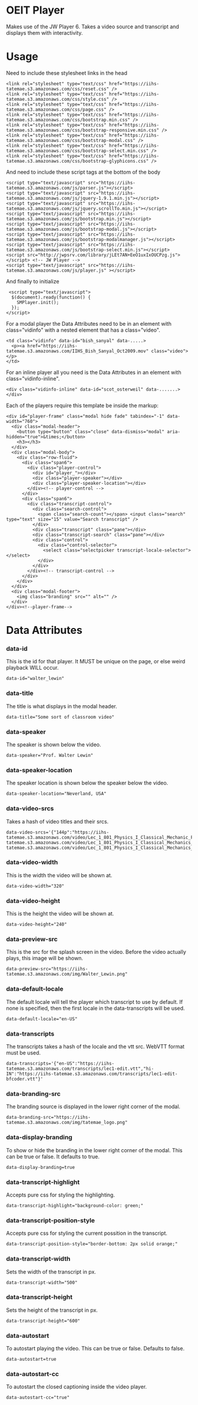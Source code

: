 OEIT Player
========

Makes use of the JW Player 6. Takes a video source and transcript and displays them with interactivity.


# Usage

Need to include these stylesheet links in the head

```
<link rel="stylesheet" type="text/css" href="https://iihs-tatemae.s3.amazonaws.com/css/reset.css" />
<link rel="stylesheet" type="text/css" href="https://iihs-tatemae.s3.amazonaws.com/css/style.css" />
<link rel="stylesheet" type="text/css" href="https://iihs-tatemae.s3.amazonaws.com/css/page.css" />
<link rel="stylesheet" type="text/css" href="https://iihs-tatemae.s3.amazonaws.com/css/bootstrap.min.css" />
<link rel="stylesheet" type="text/css" href="https://iihs-tatemae.s3.amazonaws.com/css/bootstrap-responsive.min.css" />
<link rel="stylesheet" type="text/css" href="https://iihs-tatemae.s3.amazonaws.com/css/bootstrap-modal.css" />
<link rel="stylesheet" type="text/css" href="https://iihs-tatemae.s3.amazonaws.com/css/bootstrap-select.min.css" />
<link rel="stylesheet" type="text/css" href="https://iihs-tatemae.s3.amazonaws.com/css/bootstrap-glyphicons.css" />
```

And need to include these script tags at the bottom of the body

```
<script type="text/javascript" src="https://iihs-tatemae.s3.amazonaws.com/js/parser.js"></script>
<script type="text/javascript" src="https://iihs-tatemae.s3.amazonaws.com/js/jquery-1.9.1.min.js"></script>
<script type="text/javascript" src="https://iihs-tatemae.s3.amazonaws.com/js/jquery.scrollTo.min.js"></script>
<script type="text/javascript" src="https://iihs-tatemae.s3.amazonaws.com/js/bootstrap.min.js"></script>
<script type="text/javascript" src="https://iihs-tatemae.s3.amazonaws.com/js/bootstrap-modal.js"></script>
<script type="text/javascript" src="https://iihs-tatemae.s3.amazonaws.com/js/bootstrap-modalmanager.js"></script>
<script type="text/javascript" src="https://iihs-tatemae.s3.amazonaws.com/js/bootstrap-select.min.js"></script>
<script src="http://jwpsrv.com/library/jLEt7AN+EeO1uxIxOUCPzg.js"></script> <!-- JW Player -->
<script type="text/javascript" src="https://iihs-tatemae.s3.amazonaws.com/js/player.js" ></script>
```

And finally to initialize

```
 <script type="text/javascript">
  $(document).ready(function() {
    SMPlayer.init();
  });
</script>
```

For a modal player the Data Attributes need to be in an element with class="vidinfo" with a nested element that has a class="video".

```
<td class="vidinfo" data-id="bish_sanyal" data-.....>
  <p><a href="https://iihs-tatemae.s3.amazonaws.com/IIHS_Bish_Sanyal_Oct2009.mov" class="video"></p>
</td>
```

For an inline player all you need is the Data Attributes in an element with class="vidinfo-inline".

```
<div class="vidinfo-inline" data-id="scot_osterweil" data-.......>
</div>
```

Each of the players require this template be inside the markup:

```
<div id="player-frame" class="modal hide fade" tabindex="-1" data-width="760">
  <div class="modal-header">
    <button type="button" class="close" data-dismiss="modal" aria-hidden="true">&times;</button>
    <h3></h3>
  </div>
  <div class="modal-body">
    <div class="row-fluid">
      <div class="span6">
        <div class="player-control">
          <div id="player_"></div>
          <div class="player-speaker"></div>
          <div class="player-speaker-location"></div>
        </div><!-- player-control -->
      </div>
      <div class="span6">
        <div class="transcript-control">
          <div class="search-control">
            <span class="search-count"></span> <input class="search" type="text" size="15" value="Search transcript" />
          </div>
          <div class="transcript" class="pane"></div>
          <div class="transcript-search" class="pane"></div>
          <div class="control">
            <div class="control-selector">
              <select class="selectpicker transcript-locale-selector"></select>
            </div>
          </div>
        </div><!-- transcript-control -->
      </div>
    </div>
  </div>
  <div class="modal-footer">
    <img class="branding" src="" alt="" />
  </div>
</div><!--player-frame-->
```


# Data Attributes

### data-id

This is the id for that player. It MUST be unique on the page, or else weird playback WILL occur.

```
data-id="walter_lewin"
```

### data-title

The title is what displays in the modal header.

```
data-title="Some sort of classroom video"
```

### data-speaker

The speaker is shown below the video.

```
data-speaker="Prof. Walter Lewin"
```

### data-speaker-location

The speaker location is shown below the speaker below the video.

```
data-speaker-location="Neverland, USA"
```

### data-video-srcs

Takes a hash of video titles and their srcs.

```
data-video-srcs='{"144p":"https://iihs-tatemae.s3.amazonaws.com/video/Lec_1_801_Physics_I_Classical_Mechanic_Fall_1999_Low_Quality_144p.mp4","240p":"https://iihs-tatemae.s3.amazonaws.com/video/Lec_1_801_Physics_I_Classical_Mechanics_Fall_1999_Low_Quality_240p.mp4","360p":"https://iihs-tatemae.s3.amazonaws.com/video/Lec_1_801_Physics_I_Classical_Mechanics_Fall_1999_Standard_Quality_360p.mp4"}'
```

### data-video-width

This is the width the video will be shown at.

```
data-video-width="320"
```

### data-video-height

This is the height the video will be shown at.

```
data-video-height="240"
```

### data-preview-src

This is the src for the splash screen in the video. Before the video actually plays, this image will be shown.

```
data-preview-src="https://iihs-tatemae.s3.amazonaws.com/img/Walter_Lewin.png"
```

### data-default-locale

The default locale will tell the player which transcript to use by default. If none is specified, then the first locale in the data-transcripts will be used.

```
data-default-locale="en-US"
```

### data-transcripts

The transcripts takes a hash of the locale and the vtt src. WebVTT format must be used.

```
data-transcripts='{"en-US":"https://iihs-tatemae.s3.amazonaws.com/transcripts/lec1-edit.vtt","hi-IN":"https://iihs-tatemae.s3.amazonaws.com/transcripts/lec1-edit-bfcoder.vtt"}'
```

### data-branding-src

The branding source is displayed in the lower right corner of the modal.

```
data-branding-src="https://iihs-tatemae.s3.amazonaws.com/img/tatemae_logo.png"
```

### data-display-branding

To show or hide the branding in the lower right corner of the modal. This can be true or false. It defaults to true.

```
data-display-branding=true
```

### data-transcript-highlight

Accepts pure css for styling the highlighting.

```
data-transcript-highlight="background-color: green;"
```

### data-transcript-position-style

Accepts pure css for styling the current possition in the transcript.

```
data-transcript-position-style="border-bottom: 2px solid orange;"
```

### data-transcript-width

Sets the width of the transcript in px.

```
data-transcript-width="500"
```

### data-transcript-height

Sets the height of the transcript in px.

```
data-transcript-height="600"
```

### data-autostart

To autostart playing the video. This can be true or false. Defaults to false.

```
data-autostart=true
```

### data-autostart-cc

To autostart the closed captioning inside the video player.

```
data-autostart-cc="true"
```
